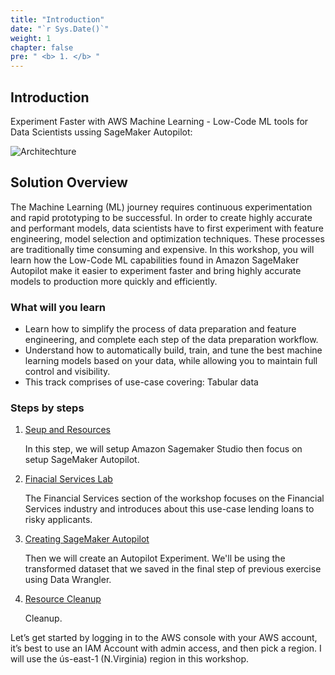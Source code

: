```yaml
---
title: "Introduction"
date: "`r Sys.Date()`"
weight: 1
chapter: false
pre: " <b> 1. </b> "
---
```


## Introduction

Experiment Faster with AWS Machine Learning - Low-Code ML tools for Data Scientists ussing SageMaker Autopilot:

![Architechture](/images/image22.png?featherlight=false)

## Solution Overview
The Machine Learning (ML) journey requires continuous experimentation and rapid prototyping to be successful. In order to create highly accurate and performant models, data scientists have to first experiment with feature engineering, model selection and optimization techniques. These processes are traditionally time consuming and expensive. In this workshop, you will learn how the Low-Code ML capabilities found in Amazon SageMaker Autopilot make it easier to experiment faster and bring highly accurate models to production more quickly and efficiently.

### What will you learn
- Learn how to simplify the process of data preparation and feature engineering, and complete each step of the data preparation workflow.
- Understand how to automatically build, train, and tune the best machine learning models based on your data, while allowing you to maintain full control and visibility.
- This track comprises of use-case covering: Tabular data

### Steps by steps

1. [Seup and Resources](2-SetupandResources/)

   In this step, we will setup Amazon Sagemaker Studio then focus on setup SageMaker Autopilot.

2. [Finacial Services Lab](3-Lab/)

   The Financial Services section of the workshop focuses on the Financial Services industry and introduces about this use-case lending loans to risky applicants.

3. [Creating SageMaker Autopilot](4-Autopilot/)

   Then we will create an Autopilot Experiment. We'll be using the transformed dataset that we saved in the final step of previous exercise using Data Wrangler.

4. [Resource Cleanup](5-Cleanup/)

   Cleanup.

Let’s get started by logging in to the AWS console with your AWS account, it’s best to use an IAM Account with admin access, and then pick a region. I will use the ús-east-1 (N.Virginia) region in this workshop.
